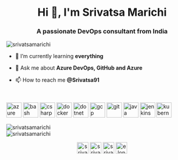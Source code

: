<h1 align="center">Hi 👋, I'm Srivatsa Marichi</h1>
<h3 align="center">A passionate DevOps consultant from India</h3>

<p align="left"> <img src="https://komarev.com/ghpvc/?username=srivatsamarichi" alt="srivatsamarichi" /> </p>

- 🌱 I’m currently learning **everything**

- 💬 Ask me about **Azure DevOps, GitHub and Azure**

- 📫 How to reach me **@Srivatsa91**

<br/>

<p align="left"><img src="https://www.vectorlogo.zone/logos/microsoft_azure/microsoft_azure-icon.svg" alt="azure" width="40" height="40"/> <img src="https://www.vectorlogo.zone/logos/gnu_bash/gnu_bash-icon.svg" alt="bash" width="40" height="40"/> <img src="https://devicons.github.io/devicon/devicon.git/icons/csharp/csharp-original.svg" alt="csharp" width="40" height="40"/> <img src="https://devicons.github.io/devicon/devicon.git/icons/docker/docker-original-wordmark.svg" alt="docker" width="40" height="40"/> <img src="https://devicons.github.io/devicon/devicon.git/icons/dot-net/dot-net-original-wordmark.svg" alt="dotnet" width="40" height="40"/> <img src="https://www.vectorlogo.zone/logos/google_cloud/google_cloud-icon.svg" alt="gcp" width="40" height="40"/> <img src="https://www.vectorlogo.zone/logos/git-scm/git-scm-icon.svg" alt="git" width="40" height="40"/> <img src="https://devicons.github.io/devicon/devicon.git/icons/java/java-original-wordmark.svg" alt="java" width="40" height="40"/> <img src="https://www.vectorlogo.zone/logos/jenkins/jenkins-icon.svg" alt="jenkins" width="40" height="40"/> <img src="https://www.vectorlogo.zone/logos/kubernetes/kubernetes-icon.svg" alt="kubernetes" width="40" height="40"/></p><img align="left" src="https://github-readme-stats.vercel.app/api/top-langs/?username=srivatsamarichi&layout=compact&hide=html" alt="srivatsamarichi" />

<br/>

<img align="center" src="https://github-readme-stats.vercel.app/api?username=srivatsamarichi&show_icons=true" alt="srivatsamarichi" />

<p align="center">
<a href="https://twitter.com/srivatsa91" target="blank"><img align="center" src="https://cdn.jsdelivr.net/npm/simple-icons@3.0.1/icons/twitter.svg" alt="srivatsa91" height="30" width="30" /></a>
<a href="https://linkedin.com/in/srivatsamarichi" target="blank"><img align="center" src="https://cdn.jsdelivr.net/npm/simple-icons@3.0.1/icons/linkedin.svg" alt="srivatsamarichi" height="30" width="30" /></a>
<a href="https://fb.com/srivatsamarichi" target="blank"><img align="center" src="https://cdn.jsdelivr.net/npm/simple-icons@3.0.1/icons/facebook.svg" alt="srivatsamarichi" height="30" width="30" /></a>
<a href="https://instagram.com/elongated_journey" target="blank"><img align="center" src="https://cdn.jsdelivr.net/npm/simple-icons@3.0.1/icons/instagram.svg" alt="elongated_journey" height="30" width="30" /></a>
</p>

